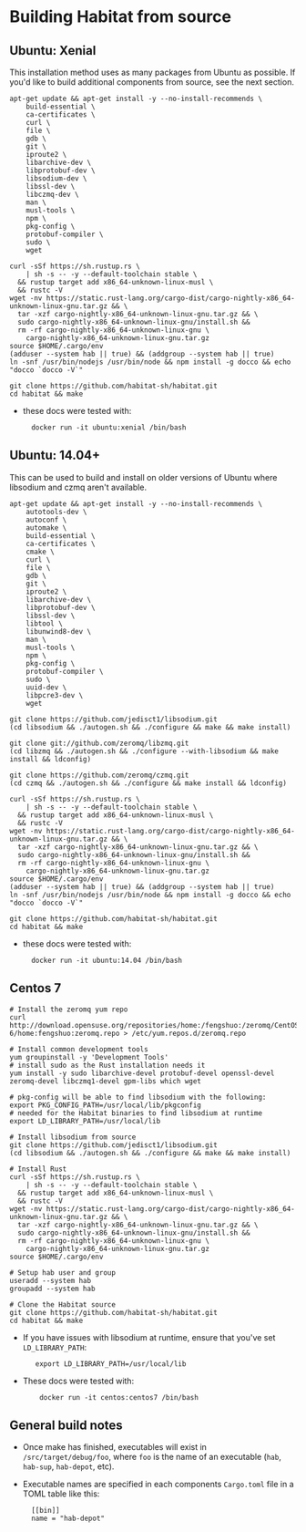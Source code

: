# Building Habitat from source

## Ubuntu: Xenial

This installation method uses as many packages from Ubuntu as possible. If you'd like to build additional components from source, see the next section.

```
apt-get update && apt-get install -y --no-install-recommends \
    build-essential \
    ca-certificates \
    curl \
    file \
    gdb \
    git \
    iproute2 \
    libarchive-dev \
    libprotobuf-dev \
    libsodium-dev \
    libssl-dev \
    libczmq-dev \
    man \
    musl-tools \
    npm \
    pkg-config \
    protobuf-compiler \
    sudo \
    wget

curl -sSf https://sh.rustup.rs \
    | sh -s -- -y --default-toolchain stable \
  && rustup target add x86_64-unknown-linux-musl \
  && rustc -V
wget -nv https://static.rust-lang.org/cargo-dist/cargo-nightly-x86_64-unknown-linux-gnu.tar.gz && \
  tar -xzf cargo-nightly-x86_64-unknown-linux-gnu.tar.gz && \
  sudo cargo-nightly-x86_64-unknown-linux-gnu/install.sh &&
  rm -rf cargo-nightly-x86_64-unknown-linux-gnu \
    cargo-nightly-x86_64-unknown-linux-gnu.tar.gz
source $HOME/.cargo/env
(adduser --system hab || true) && (addgroup --system hab || true)
ln -snf /usr/bin/nodejs /usr/bin/node && npm install -g docco && echo "docco `docco -V`"

git clone https://github.com/habitat-sh/habitat.git
cd habitat && make
```

- these docs were tested with:

		docker run -it ubuntu:xenial /bin/bash


## Ubuntu: 14.04+

This can be used to build and install on older versions of Ubuntu where libsodium and czmq aren't available.

```
apt-get update && apt-get install -y --no-install-recommends \
    autotools-dev \
    autoconf \
    automake \
    build-essential \
    ca-certificates \
    cmake \
    curl \
    file \
    gdb \
    git \
    iproute2 \
    libarchive-dev \
    libprotobuf-dev \
    libssl-dev \
    libtool \
    libunwind8-dev \
    man \
    musl-tools \
    npm \
    pkg-config \
    protobuf-compiler \
    sudo \
    uuid-dev \
    libpcre3-dev \
    wget

git clone https://github.com/jedisct1/libsodium.git
(cd libsodium && ./autogen.sh && ./configure && make && make install)

git clone git://github.com/zeromq/libzmq.git
(cd libzmq && ./autogen.sh && ./configure --with-libsodium && make install && ldconfig)

git clone https://github.com/zeromq/czmq.git
(cd czmq && ./autogen.sh && ./configure && make install && ldconfig)

curl -sSf https://sh.rustup.rs \
    | sh -s -- -y --default-toolchain stable \
  && rustup target add x86_64-unknown-linux-musl \
  && rustc -V
wget -nv https://static.rust-lang.org/cargo-dist/cargo-nightly-x86_64-unknown-linux-gnu.tar.gz && \
  tar -xzf cargo-nightly-x86_64-unknown-linux-gnu.tar.gz && \
  sudo cargo-nightly-x86_64-unknown-linux-gnu/install.sh &&
  rm -rf cargo-nightly-x86_64-unknown-linux-gnu \
    cargo-nightly-x86_64-unknown-linux-gnu.tar.gz
source $HOME/.cargo/env
(adduser --system hab || true) && (addgroup --system hab || true)
ln -snf /usr/bin/nodejs /usr/bin/node && npm install -g docco && echo "docco `docco -V`"

git clone https://github.com/habitat-sh/habitat.git
cd habitat && make
```

- these docs were tested with:

		docker run -it ubuntu:14.04 /bin/bash

## Centos 7

```
# Install the zeromq yum repo
curl http://download.opensuse.org/repositories/home:/fengshuo:/zeromq/CentOS_CentOS-6/home:fengshuo:zeromq.repo > /etc/yum.repos.d/zeromq.repo

# Install common development tools
yum groupinstall -y 'Development Tools'
# install sudo as the Rust installation needs it
yum install -y sudo libarchive-devel protobuf-devel openssl-devel zeromq-devel libczmq1-devel gpm-libs which wget

# pkg-config will be able to find libsodium with the following:
export PKG_CONFIG_PATH=/usr/local/lib/pkgconfig
# needed for the Habitat binaries to find libsodium at runtime
export LD_LIBRARY_PATH=/usr/local/lib

# Install libsodium from source
git clone https://github.com/jedisct1/libsodium.git
(cd libsodium && ./autogen.sh && ./configure && make && make install)

# Install Rust
curl -sSf https://sh.rustup.rs \
    | sh -s -- -y --default-toolchain stable \
  && rustup target add x86_64-unknown-linux-musl \
  && rustc -V
wget -nv https://static.rust-lang.org/cargo-dist/cargo-nightly-x86_64-unknown-linux-gnu.tar.gz && \
  tar -xzf cargo-nightly-x86_64-unknown-linux-gnu.tar.gz && \
  sudo cargo-nightly-x86_64-unknown-linux-gnu/install.sh &&
  rm -rf cargo-nightly-x86_64-unknown-linux-gnu \
    cargo-nightly-x86_64-unknown-linux-gnu.tar.gz
source $HOME/.cargo/env

# Setup hab user and group
useradd --system hab
groupadd --system hab

# Clone the Habitat source
git clone https://github.com/habitat-sh/habitat.git
cd habitat && make
```

- If you have issues with libsodium at runtime, ensure that you've set `LD_LIBRARY_PATH`:

	     export LD_LIBRARY_PATH=/usr/local/lib

- These docs were tested with:

		  docker run -it centos:centos7 /bin/bash


## General build notes

- Once make has finished, executables will exist in `/src/target/debug/foo`, where `foo` is the name of an executable (`hab`, `hab-sup`, `hab-depot`, etc).

- Executable names are specified in each components `Cargo.toml` file in a TOML table like this:

		[[bin]]
		name = "hab-depot"
